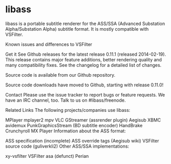 libass
======

libass is a portable subtitle renderer for the ASS/SSA (Advanced Substation Alpha/Substation Alpha) subtitle format. It is mostly compatible with VSFilter.

Known issues and differences to VSFilter

Get it
See Github releases for the latest release 0.11.1 (released 2014-02-19). This release contains major feature additions, better rendering quality and many compatibility fixes. See the changelog for a detailed list of changes.

Source code is available from our Github repository.

Source code downloads have moved to Github, starting with release 0.11.0!

Contact
Please use the issue tracker to report bugs or feature requests. We have an IRC channel, too. Talk to us on #libass/freenode.

Related Links
The following projects/companies use libass:

MPlayer
mplayer2
mpv
VLC
GStreamer (assrender plugin)
Aegisub
XBMC
avidemux
PunkGraphicsStream (BD subtitle encoder)
HandBrake
Crunchyroll
MX Player
Information about the ASS format:

ASS specification (incomplete)
ASS override tags (Aegisub wiki)
VSFilter source code (guliverkli2)
Other ASS/SSA implementations:

xy-vsfilter
VSFilter
asa (defunct)
Perian
